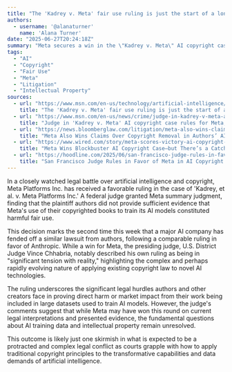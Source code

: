 ```yaml
---
title: "The 'Kadrey v. Meta' fair use ruling is just the start of a long, complex AI copyright battle"
authors:
  - username: '@alanaturner'
    name: 'Alana Turner'
date: "2025-06-27T20:24:18Z"
summary: "Meta secures a win in the \"Kadrey v. Meta\" AI copyright case regarding the use of books for training, but the judge acknowledges the ruling is in \"significant tension with reality,\" signaling that the broader legal fight over AI and intellectual property is far from over."
tags:
  - "AI"
  - "Copyright"
  - "Fair Use"
  - "Meta"
  - "Litigation"
  - "Intellectual Property"
sources:
  - url: "https://www.msn.com/en-us/technology/artificial-intelligence/the-kadrey-v-meta-fair-use-ruling-is-just-the-start-of-a-long-complex-ai-copyright-battle/ar-AA1HyCSB"
    title: "The 'Kadrey v. Meta' fair use ruling is just the start of a long, complex AI copyright battle"
  - url: "https://www.msn.com/en-us/news/crime/judge-in-kadrey-v-meta-ai-copyright-case-rules-for-meta-against-authors/ar-AA1HsiKD"
    title: "Judge in 'Kadrey v. Meta' AI copyright case rules for Meta, against authors"
  - url: "https://news.bloomberglaw.com/litigation/meta-also-wins-claims-over-copyright-removal-in-authors-ai-suit"
    title: "Meta Also Wins Claims Over Copyright Removal in Authors’ AI Suit"
  - url: "https://www.wired.com/story/meta-scores-victory-ai-copyright-case/"
    title: "Meta Wins Blockbuster AI Copyright Case—but There’s a Catch"
  - url: "https://hoodline.com/2025/06/san-francisco-judge-rules-in-favor-of-meta-in-ai-copyright-infringement-case/"
    title: "San Francisco Judge Rules in Favor of Meta in AI Copyright Infringement Case"
---
```


In a closely watched legal battle over artificial intelligence and copyright, Meta Platforms Inc. has received a favorable ruling in the case of 'Kadrey, et al. v. Meta Platforms Inc.' A federal judge granted Meta summary judgment, finding that the plaintiff authors did not provide sufficient evidence that Meta's use of their copyrighted books to train its AI models constituted harmful fair use.

This decision marks the second time this week that a major AI company has fended off a similar lawsuit from authors, following a comparable ruling in favor of Anthropic. While a win for Meta, the presiding judge, U.S. District Judge Vince Chhabria, notably described his own ruling as being in "significant tension with reality," highlighting the complex and perhaps rapidly evolving nature of applying existing copyright law to novel AI technologies.

The ruling underscores the significant legal hurdles authors and other creators face in proving direct harm or market impact from their work being included in large datasets used to train AI models. However, the judge's comments suggest that while Meta may have won this round on current legal interpretations and presented evidence, the fundamental questions about AI training data and intellectual property remain unresolved.

This outcome is likely just one skirmish in what is expected to be a protracted and complex legal conflict as courts grapple with how to apply traditional copyright principles to the transformative capabilities and data demands of artificial intelligence.
